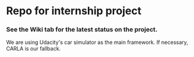 # Repo for internship project

### See the Wiki tab for the latest status on the project.

We are using Udacity's car simulator as the main framework. If necessary, CARLA is our fallback.
